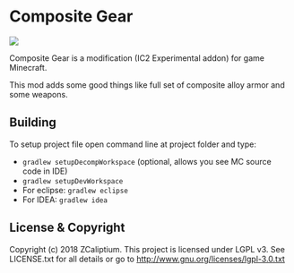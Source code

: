 # Composite Gear
[![](http://cf.way2muchnoise.eu/full_282717_downloads.svg)](https://minecraft.curseforge.com/projects/compositegear)

Composite Gear is a modification (IC2 Experimental addon) for game Minecraft.

This mod adds some good things like full set of composite alloy armor and some weapons.

## Building
To setup project file open command line at project folder and type:
 * `gradlew setupDecompWorkspace` (optional, allows you see MC source code in IDE)
 * `gradlew setupDevWorkspace`
 * For eclipse: `gradlew eclipse`
 * For IDEA: `gradlew idea`
 
## License & Copyright
Copyright (c) 2018 ZCaliptium.
This project is licensed under LGPL v3. See LICENSE.txt for all details or go to http://www.gnu.org/licenses/lgpl-3.0.txt
